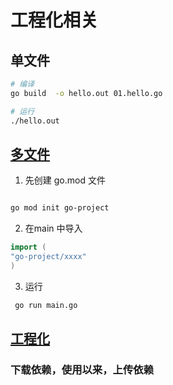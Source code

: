# 工程化相关

## 单文件

``` bash
# 编译
go build  -o hello.out 01.hello.go

# 运行
./hello.out
```

## [多文件](../multi-build)

1. 先创建 go.mod 文件

```bash

go mod init go-project

```

2. 在main 中导入

```go
import (
"go-project/xxxx"
)

```

3. 运行

```bash
 go run main.go
```

## [工程化](../dep-build)

### 下载依赖，使用以来，上传依赖
